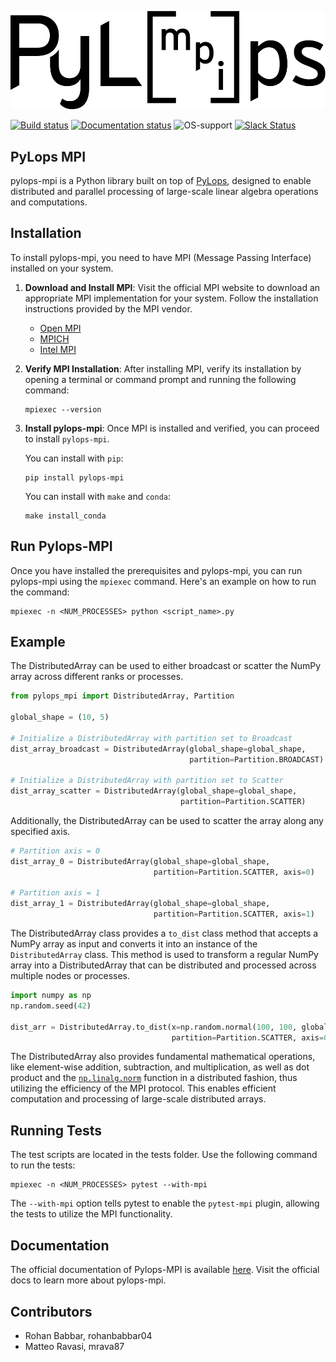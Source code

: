 ![PyLops-MPI](https://github.com/PyLops/pylops-mpi/blob/main/docs/source/_static/pylopsmpi_b.png)

[![Build status](https://github.com/PyLops/pylops-mpi/actions/workflows/build.yml/badge.svg)](https://github.com/PyLops/pylops-mpi/actions/workflows/build.yml)
[![Documentation status](https://github.com/PyLops/pylops-mpi/actions/workflows/pages/pages-build-deployment/badge.svg)](https://github.com/PyLops/pylops-mpi/actions/workflows/pages/pages-build-deployment)
![OS-support](https://img.shields.io/badge/OS-linux,osx-850A8B.svg)
[![Slack Status](https://img.shields.io/badge/chat-slack-green.svg)](https://pylops.slack.com)

## PyLops MPI
pylops-mpi is a Python library built on top of [PyLops](https://pylops.readthedocs.io/en/stable/), designed to enable distributed and parallel processing of 
large-scale linear algebra operations and computations.  

## Installation
To install pylops-mpi, you need to have MPI (Message Passing Interface) installed on your system.
1. **Download and Install MPI**: Visit the official MPI website to download an appropriate MPI implementation for your system. 
Follow the installation instructions provided by the MPI vendor.
   - [Open MPI](https://www.open-mpi.org/software/ompi/v1.10/)
   - [MPICH](https://www.mpich.org/downloads/)
   - [Intel MPI](https://www.intel.com/content/www/us/en/developer/tools/oneapi/mpi-library.html#gs.10j8fx)
2. **Verify MPI Installation**: After installing MPI, verify its installation by opening a terminal or command prompt 
and running the following command:
    ```
    mpiexec --version
   ```
 3. **Install pylops-mpi**: Once MPI is installed and verified, you can proceed to install `pylops-mpi`. 
   
      You can install with `pip`:
      ```
      pip install pylops-mpi
      ```
   
      You can install with `make` and `conda`:
      ```
      make install_conda
      ```
   
## Run Pylops-MPI
Once you have installed the prerequisites and pylops-mpi, you can run pylops-mpi using the `mpiexec` command. 
Here's an example on how to run the command:
```
mpiexec -n <NUM_PROCESSES> python <script_name>.py
```

## Example
The DistributedArray can be used to either broadcast or scatter the NumPy array across different 
ranks or processes.
```python
from pylops_mpi import DistributedArray, Partition

global_shape = (10, 5)

# Initialize a DistributedArray with partition set to Broadcast
dist_array_broadcast = DistributedArray(global_shape=global_shape,
                                        partition=Partition.BROADCAST)

# Initialize a DistributedArray with partition set to Scatter
dist_array_scatter = DistributedArray(global_shape=global_shape,
                                      partition=Partition.SCATTER)
```

Additionally, the DistributedArray can be used to scatter the array along any
specified axis.

```python
# Partition axis = 0
dist_array_0 = DistributedArray(global_shape=global_shape, 
                                partition=Partition.SCATTER, axis=0)

# Partition axis = 1
dist_array_1 = DistributedArray(global_shape=global_shape, 
                                partition=Partition.SCATTER, axis=1)
```

The DistributedArray class provides a `to_dist` class method that accepts a NumPy array as input and converts it into an 
instance of the `DistributedArray` class. This method is used to transform a regular NumPy array into a DistributedArray that can be distributed 
and processed across multiple nodes or processes.

```python
import numpy as np
np.random.seed(42)

dist_arr = DistributedArray.to_dist(x=np.random.normal(100, 100, global_shape), 
                                    partition=Partition.SCATTER, axis=0)
```
The DistributedArray also provides fundamental mathematical operations, like element-wise addition, subtraction, and multiplication, 
as well as dot product and the [`np.linalg.norm`](https://numpy.org/doc/stable/reference/generated/numpy.linalg.norm.html) function in a distributed fashion, 
thus utilizing the efficiency of the MPI protocol. This enables efficient computation and processing of large-scale distributed arrays.

## Running Tests
The test scripts are located in the tests folder.
Use the following command to run the tests:
```
mpiexec -n <NUM_PROCESSES> pytest --with-mpi
```
The `--with-mpi` option tells pytest to enable the `pytest-mpi` plugin, 
allowing the tests to utilize the MPI functionality.

## Documentation 
The official documentation of Pylops-MPI is available [here](https://pylops.github.io/pylops-mpi/).
Visit the official docs to learn more about pylops-mpi.

## Contributors
* Rohan Babbar, rohanbabbar04
* Matteo Ravasi, mrava87
